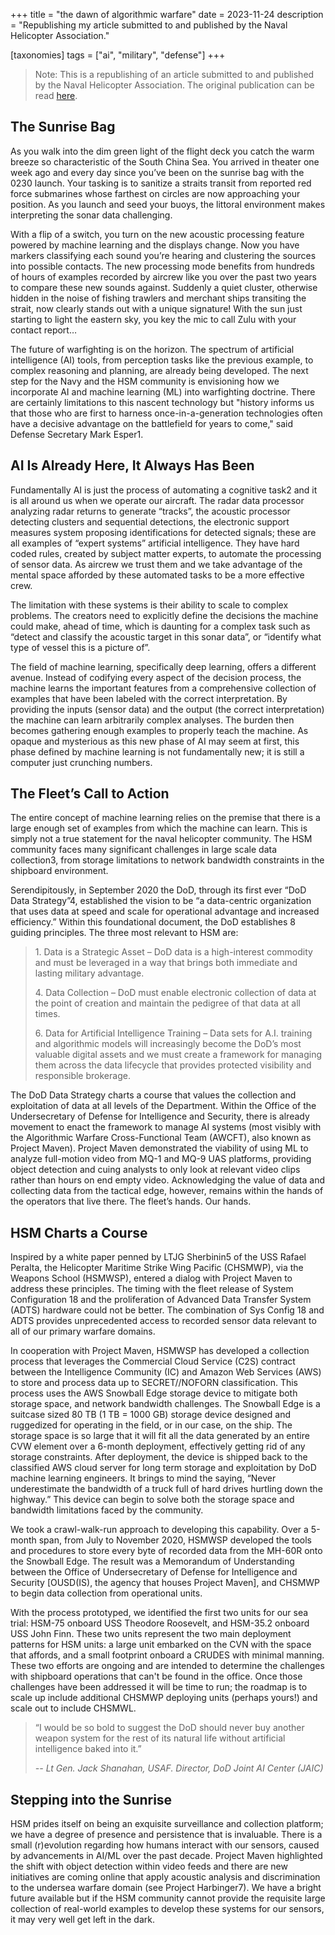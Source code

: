 +++
title = "the dawn of algorithmic warfare"
date = 2023-11-24
description = "Republishing my article submitted to and published by the Naval Helicopter Association."

[taxonomies]
tags = ["ai", "military", "defense"]
+++

> Note: This is a republishing of an article submitted to and published by the Naval Helicopter Association. The original publication can be read [here](https://issuu.com/rotorrev/docs/rr_152_summer.21/s/12233207).

## The Sunrise Bag

As you walk into the dim green light of the flight deck you catch the warm breeze so characteristic of the South China Sea. You arrived in theater one week ago and every day since you’ve been on the sunrise bag with the 0230 launch. Your tasking is to sanitize a straits transit from reported red force submarines whose farthest on circles are now approaching your position. As you launch and seed your buoys, the littoral environment makes interpreting the sonar data challenging.

With a flip of a switch, you turn on the new acoustic processing feature powered by machine learning and the displays change. Now you have markers classifying each sound you’re hearing and clustering the sources into possible contacts. The new processing mode benefits from hundreds of hours of examples recorded by aircrew like you over the past two years to compare these new sounds against. Suddenly a quiet cluster, otherwise hidden in the noise of fishing trawlers and merchant ships transiting the strait, now clearly stands out with a unique signature! With the sun just starting to light the eastern sky, you key the mic to call Zulu with your contact report… 


The future of warfighting is on the horizon. The spectrum of artificial intelligence (AI) tools, from perception tasks like the previous example, to complex reasoning and planning, are already being developed. The next step for the Navy and the HSM community is envisioning how we incorporate AI and machine learning (ML) into warfighting doctrine. There are certainly limitations to this nascent technology but "history informs us that those who are first to harness once-in-a-generation technologies often have a decisive advantage on the battlefield for years to come," said Defense Secretary Mark Esper1. 

## AI Is Already Here, It Always Has Been 

Fundamentally AI is just the process of automating a cognitive task2 and it is all around us when we operate our aircraft. The radar data processor analyzing radar returns to generate “tracks”, the acoustic processor detecting clusters and sequential detections, the electronic support measures system proposing identifications for detected signals; these are all examples of “expert systems” artificial intelligence. They have hard coded rules, created by subject matter experts, to automate the processing of sensor data. As aircrew we trust them and we take advantage of the mental space afforded by these automated tasks to be a more effective crew.  

 

The limitation with these systems is their ability to scale to complex problems. The creators need to explicitly define the decisions the machine could make, ahead of time, which is daunting for a complex task such as “detect and classify the acoustic target in this sonar data”, or “identify what type of vessel this is a picture of”. 

The field of machine learning, specifically deep learning, offers a different avenue. Instead of codifying every aspect of the decision process, the machine learns the important features from a comprehensive collection of examples that have been labeled with the correct interpretation. By providing the inputs (sensor data) and the output (the correct interpretation) the machine can learn arbitrarily complex analyses. The burden then becomes gathering enough examples to properly teach the machine. As opaque and mysterious as this new phase of AI may seem at first, this phase defined by machine learning is not fundamentally new; it is still a computer just crunching numbers. 

## The Fleet’s Call to Action 

The entire concept of machine learning relies on the premise that there is a large enough set of examples from which the machine can learn. This is simply not a true statement for the naval helicopter community. The HSM community faces many significant challenges in large scale data collection3, from storage limitations to network bandwidth constraints in the shipboard environment.

Serendipitously, in September 2020 the DoD, through its first ever “DoD Data Strategy”4, established the vision to be “a data-centric organization that uses data at speed and scale for operational advantage and increased efficiency.” Within this foundational document, the DoD establishes 8 guiding principles. The three most relevant to HSM are: 


> 1\. Data is a Strategic Asset – DoD data is a high-interest commodity and must be leveraged in a way that brings both immediate and lasting military advantage. 
>
> 4\. Data Collection – DoD must enable electronic collection of data at the point of creation and maintain the pedigree of that data at all times. 
>
> 6\. Data for Artificial Intelligence Training – Data sets for A.I. training and algorithmic models will increasingly become the DoD’s most valuable digital assets and we must create a framework for managing them across the data lifecycle that provides protected visibility and responsible brokerage. 

 

The DoD Data Strategy charts a course that values the collection and exploitation of data at all levels of the Department. Within the Office of the Undersecretary of Defense for Intelligence and Security, there is already movement to enact the framework to manage AI systems (most visibly with the Algorithmic Warfare Cross-Functional Team (AWCFT), also known as Project Maven). Project Maven demonstrated the viability of using ML to analyze full-motion video from MQ-1 and MQ-9 UAS platforms, providing object detection and cuing analysts to only look at relevant video clips rather than hours on end empty video. Acknowledging the value of data and collecting data from the tactical edge, however, remains within the hands of the operators that live there. The fleet’s hands. Our hands. 

## HSM Charts a Course 

Inspired by a white paper penned by LTJG Sherbinin5 of the USS Rafael Peralta, the Helicopter Maritime Strike Wing Pacific (CHSMWP), via the Weapons School (HSMWSP), entered a dialog with Project Maven to address these principles. The timing with the fleet release of System Configuration 18 and the proliferation of Advanced Data Transfer System (ADTS) hardware could not be better. The combination of Sys Config 18 and ADTS provides unprecedented access to recorded sensor data relevant to all of our primary warfare domains. 

 

In cooperation with Project Maven, HSMWSP has developed a collection process that leverages the Commercial Cloud Service (C2S) contract between the Intelligence Community (IC) and Amazon Web Services (AWS) to store and process data up to SECRET//NOFORN classification. This process uses the AWS Snowball Edge storage device to mitigate both storage space, and network bandwidth challenges. The Snowball Edge is a suitcase sized 80 TB (1 TB = 1000 GB) storage device designed and ruggedized for operating in the field, or in our case, on the ship. The storage space is so large that it will fit all the data generated by an entire CVW element over a 6-month deployment, effectively getting rid of any storage constraints. After deployment, the device is shipped back to the classified AWS cloud server for long term storage and exploitation by DoD machine learning engineers. It brings to mind the saying, “Never underestimate the bandwidth of a truck full of hard drives hurtling down the highway.” This device can begin to solve both the storage space and bandwidth limitations faced by the community. 

 

We took a crawl-walk-run approach to developing this capability. Over a 5-month span, from July to November 2020, HSMWSP developed the tools and procedures to store every byte of recorded data from the MH-60R onto the Snowball Edge. The result was a Memorandum of Understanding between the Office of Undersecretary of Defense for Intelligence and Security [OUSD(IS), the agency that houses Project Maven], and CHSMWP to begin data collection from operational units. 

 

With the process prototyped, we identified the first two units for our sea trial: HSM-75 onboard USS Theodore Roosevelt, and HSM-35.2 onboard USS John Finn. These two units represent the two main deployment patterns for HSM units: a large unit embarked on the CVN with the space that affords, and a small footprint onboard a CRUDES with minimal manning. These two efforts are ongoing and are intended to determine the challenges with shipboard operations that can't be found in the office. Once those challenges have been addressed it will be time to run; the roadmap is to scale up include additional CHSMWP deploying units (perhaps yours!) and scale out to include CHSMWL. 

> “I would be so bold to suggest the DoD should never buy another weapon system for the rest of its natural life without artificial intelligence baked into it.” 
>
> <cite>-- Lt Gen. Jack Shanahan, USAF. Director, DoD Joint AI Center (JAIC)</cite>


## Stepping into the Sunrise 

HSM prides itself on being an exquisite surveillance and collection platform; we have a degree of presence and persistence that is invaluable. There is a small (r)evolution regarding how humans interact with our sensors, caused by advancements in AI/ML over the past decade. Project Maven highlighted the shift with object detection within video feeds and there are new initiatives are coming online that apply acoustic analysis and discrimination to the undersea warfare domain (see Project Harbinger7). We have a bright future available but if the HSM community cannot provide the requisite large collection of real-world examples to develop these systems for our sensors, it may very well get left in the dark. 
